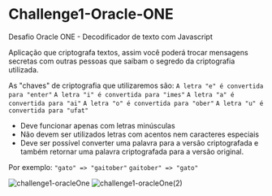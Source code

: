 # Challenge1-Oracle-ONE
Desafio Oracle ONE - Decodificador de texto com Javascript

Aplicação que criptografa textos, assim você poderá trocar mensagens secretas com outras pessoas que saibam o segredo da criptografia utilizada.

As "chaves" de criptografia que utilizaremos são:
`A letra "e" é convertida para "enter"`
`A letra "i" é convertida para "imes"`
`A letra "a" é convertida para "ai"`
`A letra "o" é convertida para "ober"`
`A letra "u" é convertida para "ufat"`

- Deve funcionar apenas com letras minúsculas
- Não devem ser utilizados letras com acentos nem caracteres especiais
- Deve ser possível converter uma palavra para a versão criptografada e também retornar uma palavra criptografada para a versão original. 

Por exemplo:
`"gato" => "gaitober"`
`gaitober" => "gato"`

![challenge1-oracleOne](https://user-images.githubusercontent.com/78889170/166059606-836defd7-0aa4-486e-ac0d-8bf3a9218978.png)
![challenge1-oracleOne(2)](https://user-images.githubusercontent.com/78889170/166060108-81785535-f1ba-4b8a-a1dd-30a941340464.png)
